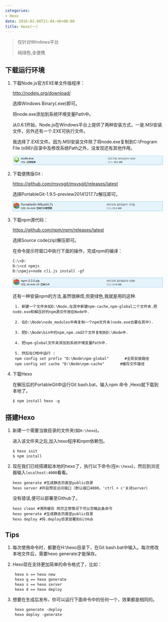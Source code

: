```yaml
---
categories:
- Hexo
date: 2016-02-08T21:04:48+08:00
title: Hexo(一)
---
```


<!--more-->

> 仅针对Windows平台
>
> 纯绿色,全便携

## 下载运行环境

1. 下载Node.js官方EXE单文件版程序：

    http://nodejs.org/download/

    选择Windows Binary(.exe)即可。

    将node.exe添加到系统环境变量Path中。

    从0.6.1开始，Node.js在Windows平台上提供了两种安装方式，一是.MSI安装文件，另外还有一个.EXE可执行文件。

    我选择了.EXE文件。因为.MSI安装文件除了将node.exe复制到C:\Program File (x86)\目录中及修改系统Path之外，没发现还有其他作用。

    ![node.exe](/uploads/node.png)

2. 下载便携版Git :

    https://github.com/msysgit/msysgit/releases/latest

    选择PortableGit-1.9.5-preview20141217.7z解压即可。

    ![PortableGit](/uploads/PortableGit.png)

3. 下载npm源代码：

    https://github.com/npm/npm/releases/latest

    选择Source code(zip)解压即可。

    在命令提示符窗口中执行下面的操作，完成npm的编译：

    ````
    C:\>D:
    D:\>cd npmjs
    D:\npmjs>node cli.js install -gf
    ````

    ![npm.zip](/uploads/npm.png)

    还有一种安装npm的方法,虽然很麻烦,但更绿色,我就是用的这种.

        1. 新建一个文件夹如D:\Node,在其中新建npm-cache,npm-global二个文件夹.把node.exe和解压好的npm源文件放在Node中.

        2. 在D:\Node\node_modules中再复制一个npm文件夹(node.exe也要在其中).

        3. 把D:\Node\bin中的npm,npm.cmd2个文件复制到D:\Node中.

        4. 把npm-global文件夹添加到系统环境变量Path中.

        5. 然后在CMD中运行 :
        npm config set prefix "D:\Node\npm-global"       #全局安装路径
        npm config set cache "D:\Node\npm-cache"       #缓存文件路径

4. 下载Hexo

    在解压后的PortableGit中运行Git bash.bat，输入npm 命令 ,Hexo就下载到本地了。
    ```
    $ npm install hexo -g
    ```

## 搭建Hexo

1. 新建一个需要当做目录的文件夹(如`H:\hexo`)。

    进入该文件夹之后,加入hexo程序和npm依赖包。
    ```
    $ hexo init
    $ npm install
    ```
2. 现在我们已经搭建起本地的hexo了，执行以下命令(在`H:\hexo`)，然后到浏览器输入`localhost:4000`看看。
    ```
    hexo generate #生成静态页面至public目录
    hexo server #开启预览访问端口（默认端口4000，'ctrl + c'关闭server）
    ```
    没有错误,便可以部署至Github了。
    ```
    hexo clean #清除缓存 网页正常情况下可以忽略此条命令
    hexo generate #生成静态页面至public目录
    hexo deploy #将.deploy目录部署到GitHub
    ```

## Tips

1. 每次使用命令时，都要在H:\hexo目录下，在Git bash.bat中输入。每次修改本地文件后，需要hexo generate才能保存。

2. Hexo现在支持更加简单的命令格式了，比如：

        hexo n == hexo new
        hexo g == hexo generate
        hexo s == hexo server
        hexo d == hexo deploy

3. 想要在生成后发布，你可以运行下面命令中的任何一个，效果都是相同的。

        hexo generate -deploy
        hexo deploy -generate
